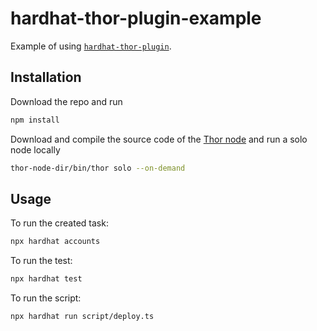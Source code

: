 # hardhat-thor-plugin-example

Example of using [`hardhat-thor-plugin`](https://github.com/zzGHzz/hardhat-thor-plugin).

## Installation

Download the repo and run

```bash
npm install
```

Download and compile the source code of the [Thor node](https://github.com/vechain/thor) and run a solo node locally

```bash
thor-node-dir/bin/thor solo --on-demand
```

## Usage

To run the created task:

```bash
npx hardhat accounts
```

To run the test:

```bash
npx hardhat test
```

To run the script:

```bash
npx hardhat run script/deploy.ts
```
